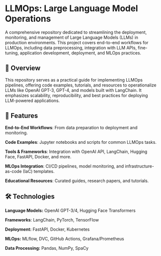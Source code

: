 # LLMOps: Large Language Model Operations

A comprehensive repository dedicated to streamlining the deployment, monitoring, and management of Large Language Models (LLMs) in production environments. This project covers end-to-end workflows for LLMOps, including data preprocessing, integration with LLM APIs, fine-tuning, application development, deployment, and MLOps practices.

## 📌 Overview
This repository serves as a practical guide for implementing LLMOps pipelines, offering code examples, tutorials, and resources to operationalize LLMs like OpenAI GPT-3, GPT-4, and models built with LangChain. It emphasizes scalability, reproducibility, and best practices for deploying LLM-powered applications.

## 🚀 Features
**End-to-End Workflows**: From data preparation to deployment and monitoring.
  
**Code Examples**: Jupyter notebooks and scripts for common LLMOps tasks.

**Tools & Frameworks**: Integration with OpenAI API, LangChain, Hugging Face, FastAPI, Docker, and more.

**MLOps Integration**: CI/CD pipelines, model monitoring, and infrastructure-as-code (IaC) templates.

**Educational Resources**: Curated guides, research papers, and tutorials.  

## 🛠 Technologies
**Language Models:** OpenAI GPT-3/4, Hugging Face Transformers

**Frameworks**: LangChain, PyTorch, TensorFlow

**Deployment:** FastAPI, Docker, Kubernetes

**MLOps:** MLflow, DVC, GitHub Actions, Grafana/Prometheus

**Data Processing:** Pandas, NumPy, SpaCy



